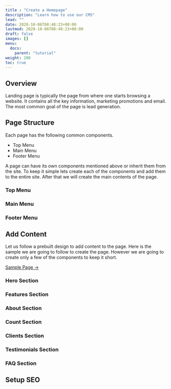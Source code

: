 ```yaml
---
title : "Create a Homepage"
description: "Learn how to use our CMS"
lead: ""
date: 2020-10-06T08:48:23+00:00
lastmod: 2020-10-06T08:48:23+00:00
draft: false
images: []
menu:
  docs:
    parent: "tutorial"
weight: 200
toc: true
---
```

## Overview

Landing page is typically the page from where one starts browsing a website. It contains all the key
information, marketing promotions and email. The most common goal of the page is lead generation.

## Page Structure

Each page has the following common components.
* Top Menu
* Main Menu
* Footer Menu

A page can have its own components mentioned above or inherit them from the site. To keep it simple lets create
each of the components and add them to the entire site. After that we will create the main contents of the page.

### Top Menu


### Main Menu


### Footer Menu


## Add Content

Let us follow a prebuilt design to add content to the page. Here is the sample we are going to follow to create the page.
However we are going to create only a few of the components to keep it short.

[Sample Page →](https://bootstrapmade.com/demo/OnePage/)

### Hero Section


### Features Section


### About Section


### Count Section


### Clients Section


### Testimonials Section


### FAQ Section


## Setup SEO



